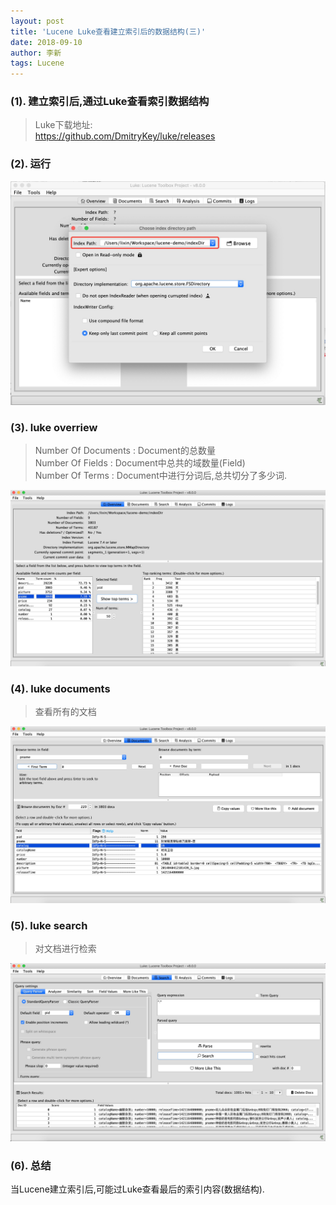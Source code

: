 ```yaml
---
layout: post
title: 'Lucene Luke查看建立索引后的数据结构(三)'
date: 2018-09-10
author: 李新
tags: Lucene
---
```



### (1). 建立索引后,通过Luke查看索引数据结构
> Luke下载地址:   
> https://github.com/DmitryKey/luke/releases 

### (2). 运行
!["luke查看索引目录"](/assets/lucene/imgs/luke-ui.jpg)



### (3). luke overriew
> Number Of Documents : Document的总数量   
> Number Of Fields    : Document中总共的域数量(Field)   
> Number Of Terms     : Document中进行分词后,总共切分了多少词.


!["overrew"](/assets/lucene/imgs/luke-overriew.png)

### (4). luke documents
> 查看所有的文档

!["Luke Documents"](/assets/lucene/imgs/luke-documents.jpg)

### (5). luke search
> 对文档进行检索

!["Luke search"](assets/lucene/imgs/luke-search.jpg)

### (6). 总结
当Lucene建立索引后,可能过Luke查看最后的索引内容(数据结构). 
